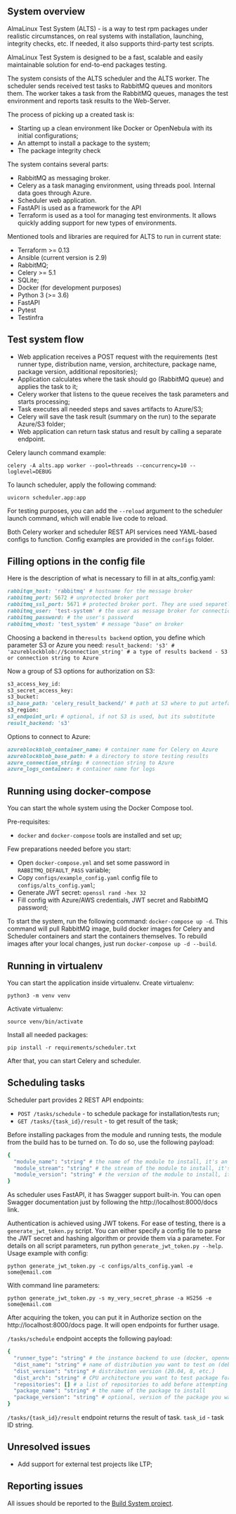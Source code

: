System overview
--

AlmaLinux Test System (ALTS) - is a way to test rpm packages under realistic circumstances, on real systems with installation, launching, integrity checks, etc. If needed, it also supports third-party test scripts.

AlmaLinux Test System is designed to be a fast, scalable and easily maintainable solution for end-to-end packages testing. 

The system consists of the ALTS scheduler and the ALTS worker. The scheduler sends received test tasks to RabbitMQ queues and monitors them. The worker takes a task from the RabbitMQ queues, manages the test environment and reports task results to the Web-Server.

The process of picking up a created task is:
- Starting up a clean environment like Docker or OpenNebula with its initial configurations;
- An attempt to install a package to the system;
- The package integrity check

The system contains several parts:

- RabbitMQ as messaging broker.
- Celery as a task managing environment, using threads pool. Internal data goes through Azure.
- Scheduler web application.
- FastAPI is used as a framework for the API
- Terraform is used as a tool for managing test environments. It allows quickly adding support for new types of environments.

Mentioned tools and libraries are required for ALTS to run in current state:

- Terraform >= 0.13
- Ansible (current version is 2.9)
- RabbitMQ;
- Celery >= 5.1
- SQLite;
- Docker (for development purposes)
- Python 3 (>= 3.6)
- FastAPI
- Pytest
- Testinfra


Test system flow
--

- Web application receives a POST request with the requirements (test runner type, distribution name, version, architecture, package name, package version, additional repositories);
- Application calculates where the task should go (RabbitMQ queue) and applies the task to it;
- Celery worker that listens to the queue receives the task parameters and starts processing;
- Task executes all needed steps and saves artifacts to Azure/S3;
- Celery will save the task result (summary on the run) to the separate Azure/S3 folder;
- Web application can return task status and result by calling a separate endpoint.

Celery launch command example:

`celery -A alts.app worker --pool=threads --concurrency=10 --loglevel=DEBUG`

To launch scheduler, apply the following command:

`uvicorn scheduler.app:app`

For testing purposes, you can add the `--reload` argument to the scheduler launch command, which will enable live code to reload.

Both Celery worker and scheduler REST API services need YAML-based configs to function. Config examples are provided in the `configs` folder.


Filling options in the config file
--

Here is the description of what is necessary to fill in at alts_config.yaml:

```ruby
rabbitqm_host: 'rabbitmq' # hostname for the message broker
rabbitmq_port: 5672 # unprotected broker port
rabbitmq_ssl_port: 5671 # protected broker port. They are used separetly depending on the flag 'use_ssl'
rabbitmq_user: 'test-system' # the user as message broker for connection
rabbitmq_password: # the user's password
rabbitmq_vhost: 'test_system' # message "base" on broker
```

Choosing a backend in the`results backend` option, you define which parameter S3 or Azure you need:
`result_backend: 's3' #  'azureblockblob://$connection_string' # a type of results backend - S3 or connection string to Azure`

Now a group of S3 options for authorization on S3:

```ruby
s3_access_key_id:
s3_secret_access_key:
s3_bucket:
s3_base_path: 'celery_result_backend/' # path at S3 where to put artefacts
s3_region:
s3_endpoint_url: # optional, if not S3 is used, but its substitute
result_backend: 's3'
```

Options to connect to Azure:

```ruby
azureblockblob_container_name: # container name for Celery on Azure
azureblockblob_base_path: # a directory to store testing results
azure_connection_string: # connection string to Azure
azure_logs_container: # container name for logs
```

Running using docker-compose
--

You can start the whole system using the Docker Compose tool.

Pre-requisites:

- `docker` and `docker-compose` tools are installed and set up;

Few preparations needed before you start:

- Open `docker-compose.yml` and set some password in `RABBITMQ_DEFAULT_PASS` variable;
- Copy `configs/example_config.yaml` config file to `configs/alts_config.yaml`;
- Generate JWT secret: `openssl rand -hex 32`
- Fill config with Azure/AWS credentials, JWT secret and RabbitMQ password;

To start the system, run the following command: `docker-compose up -d`. This command will pull RabbitMQ image, build docker images for Celery and Scheduler containers and start the containers themselves. To rebuild images after your local changes, just run `docker-compose up -d --build`.


Running in virtualenv
--
You can start the application inside virtualenv. Create virtualenv:

`python3 -m venv venv`

Activate virtualenv:

`source venv/bin/activate`

Install all needed packages:

`pip install -r requirements/scheduler.txt`

After that, you can start Celery and scheduler.


Scheduling tasks
--

Scheduler part provides 2 REST API endpoints:

- `POST /tasks/schedule` - to schedule package for installation/tests run;
- `GET /tasks/{task_id}/result` - to get result of the task;

Before installing packages from the module and running tests, the module from the build has to be turned on. To do so, use the following payload:

```ruby
{
  "module_name": "string" # the name of the module to install, it's an optional value that allows being absent
  "module_stream": "string" # the stream of the module to install, it's an optional value that allows being absent
  "module_version": "string" # the version of the module to install, it's an optional value that allows being absent
}
```

As scheduler uses FastAPI, it has Swagger support built-in. You can open Swagger documentation just by following the http://localhost:8000/docs link.

Authentication is achieved using JWT tokens. For ease of testing, there is a `generate_jwt_token.py` script. You can either specify a config file to parse the JWT secret and hashing algorithm or provide them via a parameter. For details on all script parameters, run python `generate_jwt_token.py --help`. Usage example with config:

`python generate_jwt_token.py -c configs/alts_config.yaml -e some@email.com`

With command line parameters:

`python generate_jwt_token.py -s my_very_secret_phrase -a HS256 -e some@email.com`

After acquiring the token, you can put it in Authorize section on the http://localhost:8000/docs page. It will open endpoints for further usage.

`/tasks/schedule` endpoint accepts the following payload:

```ruby
{
  "runner_type": "string" # the instance backend to use (docker, opennebula, etc.). For now only 'docker' and 'any'' values are supported
  "dist_name": "string" # name of distribution you want to test on (debian, ubuntu, centos, etc.)
  "dist_version": "string" # distribution version (20.04, 8, etc.)
  "dist_arch": "string" # CPU architecture you want to test package for. Supported values - 'x86_64', 'i686', 'amd64', 'aarch64', 'arm64'
  "repositories": [] # a list of repositories to add before attempting package installation. Each repository is a dictionary with 'name' and 'url' values. 'name' is optional
  "package_name": "string" # the name of the package to install
  "package_version": "string" # optional, version of the package you want to install
}
```
  
`/tasks/{task_id}/result` endpoint returns the result of task. `task_id` - task ID string.


Unresolved issues
--
- Add support for external test projects like LTP;


Reporting issues 
--
All issues should be reported to the [Build System project](https://github.com/AlmaLinux/build-system).
